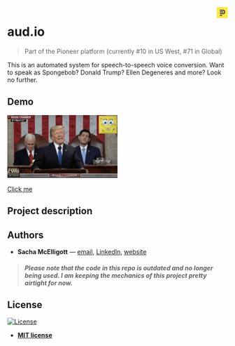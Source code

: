 <img src="https://github.com/sachaker/aud.io/blob/master/data/img/pioneer.png" width="5%" align="right"> 

# **aud.io** 

> Part of the Pioneer platform (currently #10 in US West, #71 in Global)

This is an automated system for speech-to-speech voice conversion. Want to speak as Spongebob? Donald Trump? Ellen Degeneres and more? Look no further.

## Demo

<img src="https://github.com/sachaker/aud.io/blob/master/data/img/trump_sb.png" width="50%">

[Click me](https://www.youtube.com/watch?v=C7uAwQ_hu5c)


## Project description




## Authors
- **Sacha McElligott** — [email](mailto:sacha@nyu.edusubject=[GitHub]%20Source%20Han%20Sans), [LinkedIn](https://www.linkedin.com/in/sacha-mcelligott-136a78a9/), [website](https://sachaker.github.io)


> ##### Please note that the code in this repo is outdated and no longer being used. I am keeping the mechanics of this project pretty airtight for now.


## License

[![License](http://img.shields.io/:license-mit-blue.svg?style=flat-square)](http://badges.mit-license.org)

- **[MIT license](http://opensource.org/licenses/mit-license.php)**

